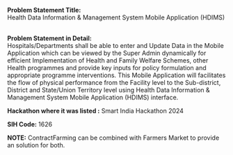 **Problem Statement Title:**<br>
Health Data Information & Management System Mobile Application (HDIMS)
<br><br>

**Problem Statement in Detail:**<br>
Hospitals/Departments shall be able to enter and Update Data in the Mobile Application which can be viewed by the Super Admin dynamically for efficient Implementation of Health and Family Welfare Schemes, other Health programmes and provide key inputs for policy formulation and appropriate programme interventions. This Mobile Application will facilitates the flow of physical performance from the Facility level to the Sub-district, District and State/Union Territory level using Health Data Information & Management System Mobile Application (HDIMS) interface.

**Hackathon where it was listed :** Smart India Hackathon 2024 <br>

**SIH Code:** 1626

**NOTE:** ContractFarming can be combined with Farmers Market to provide an solution for both.  